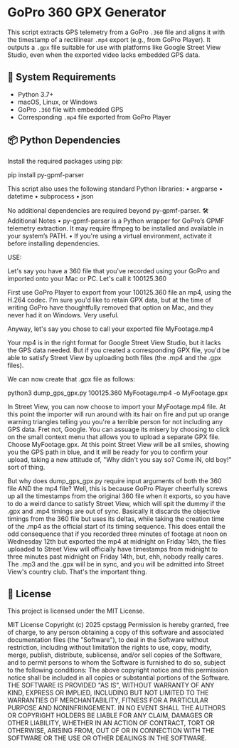 # GoPro 360 GPX Generator

This script extracts GPS telemetry from a GoPro `.360` file and aligns it with the timestamp of a rectilinear `.mp4` export (e.g., from GoPro Player). It outputs a `.gpx` file suitable for use with platforms like Google Street View Studio, even when the exported video lacks embedded GPS data.

## 🔧 System Requirements

- Python 3.7+
- macOS, Linux, or Windows
- GoPro `.360` file with embedded GPS
- Corresponding `.mp4` file exported from GoPro Player

## 📦 Python Dependencies

Install the required packages using pip:

pip install py-gpmf-parser

This script also uses the following standard Python libraries:
• 	argparse
• 	datetime
• 	subprocess
• 	json

No additional dependencies are required beyond py-gpmf-parser.
🛠️ Additional Notes
• 	py-gpmf-parser is a Python wrapper for GoPro’s GPMF telemetry extraction. It may require ffmpeg to be installed and available in your system’s PATH.
• 	If you're using a virtual environment, activate it before installing dependencies.

USE:

Let's say you have a 360 file that you've recorded using your GoPro and imported onto your Mac or PC. Let's call it 100125.360

First use GoPro Player to export from your 100125.360 file an mp4, using the H.264 codec. I'm sure you'd like to retain GPX data,
but at the time of writing GoPro have thoughtfully removed that option on Mac, and they never had it on Windows. Very useful.

Anyway, let's say you chose to call your exported file MyFootage.mp4

Your mp4 is in the right format for Google Street View Studio, but it lacks the GPS data needed. But if you created a corresponding GPX file, you'd be able to satisfy
Street View by uploading both files (the .mp4 and the .gpx files).

We can now create that .gpx file as follows:

python3 dump_gps_gpx.py 100125.360 MyFootage.mp4 -o MyFootage.gpx

In Street View, you can now choose to import your MyFootage.mp4 file. At this point the importer will run around with its hair on fire and put up orange warning triangles
telling you you're a terrible person for not including any GPS data. Fret not, Google. You can assuage its misery by choosing to click on the small context menu that allows
you to upload a separate GPX file. Choose MyFootage.gpx. At this point Street View will be all smiles, showing you the GPS path in blue, and it will be ready for you to confirm
your upload, taking a new attitude of, "Why didn't you say so? Come IN, old boy!" sort of thing.

But why does dump_gps_gpx.py require input arguments of both the 360 file AND the mp4 file? Well, this is because GoPro Player cheerfully screws up all the timestamps from the original
360 file when it exports, so you have to do a weird dance to satisfy Street View, which will spit the dummy if the .gpx and .mp4 timings are out of sync. Basically it discards the
objective timings from the 360 file but uses its deltas, while taking the creation time of the .mp4 as the official start of its timing sequence. This does entail the odd
consequence that if you recorded three minutes of footage at noon on Wednesday 12th but exported the mp4 at midnight on Friday 14th, the files uploaded to Street View will officially
have timestamps from midnight to three minutes past midnight on Friday 14th, but, ehh, nobody really cares. The .mp3 and the .gpx will be in sync, and you will be admitted into
Street View's country club. That's the important thing.

## 📝 License

This project is licensed under the MIT License.

MIT License
Copyright (c) 2025 cpstagg
Permission is hereby granted, free of charge, to any person obtaining a copy of this software and associated documentation files (the "Software"), to deal in the Software without restriction, 
including without limitation the rights to use, copy, modify, merge, publish, distribute, sublicense, and/or sell copies of the Software, and to permit persons to whom the Software is furnished to do so, 
subject to the following conditions:
The above copyright notice and this permission notice shall be included in all copies or substantial portions of the Software.
THE SOFTWARE IS PROVIDED "AS IS", WITHOUT WARRANTY OF ANY KIND, EXPRESS OR IMPLIED, INCLUDING BUT NOT LIMITED TO THE WARRANTIES OF MERCHANTABILITY, FITNESS FOR A PARTICULAR PURPOSE AND NONINFRINGEMENT. 
IN NO EVENT SHALL THE AUTHORS OR COPYRIGHT HOLDERS BE LIABLE FOR ANY CLAIM, DAMAGES OR OTHER LIABILITY, WHETHER IN AN ACTION OF CONTRACT, TORT OR OTHERWISE, ARISING FROM, OUT OF OR IN CONNECTION WITH 
THE SOFTWARE OR THE USE OR OTHER DEALINGS IN THE SOFTWARE.
